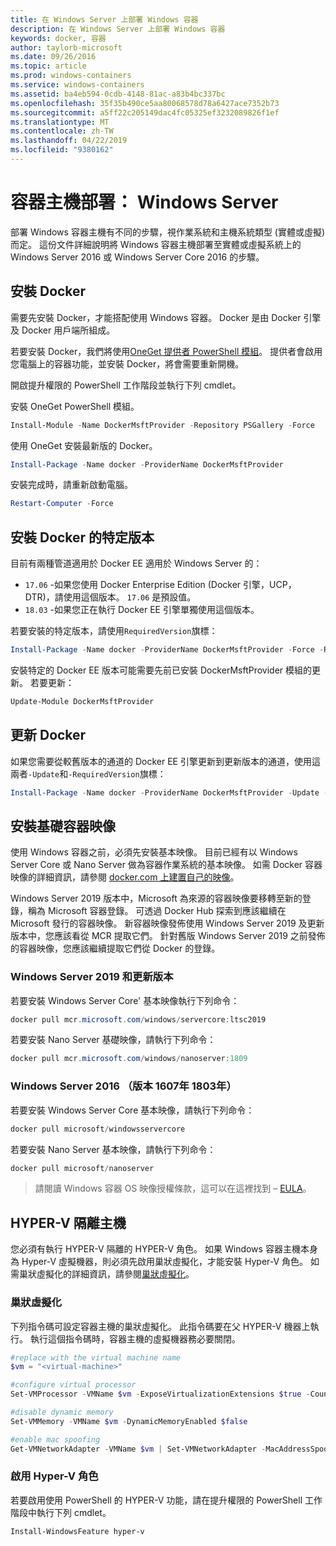 ```yaml
---
title: 在 Windows Server 上部署 Windows 容器
description: 在 Windows Server 上部署 Windows 容器
keywords: docker, 容器
author: taylorb-microsoft
ms.date: 09/26/2016
ms.topic: article
ms.prod: windows-containers
ms.service: windows-containers
ms.assetid: ba4eb594-0cdb-4148-81ac-a83b4bc337bc
ms.openlocfilehash: 35f35b490ce5aa80068578d78a6427ace7352b73
ms.sourcegitcommit: a5ff22c205149dac4fc05325ef3232089826f1ef
ms.translationtype: MT
ms.contentlocale: zh-TW
ms.lasthandoff: 04/22/2019
ms.locfileid: "9380162"
---
```

# <a name="container-host-deployment-windows-server"></a>容器主機部署： Windows Server

部署 Windows 容器主機有不同的步驟，視作業系統和主機系統類型 (實體或虛擬) 而定。 這份文件詳細說明將 Windows 容器主機部署至實體或虛擬系統上的 Windows Server 2016 或 Windows Server Core 2016 的步驟。

## <a name="install-docker"></a>安裝 Docker

需要先安裝 Docker，才能搭配使用 Windows 容器。 Docker 是由 Docker 引擎及 Docker 用戶端所組成。

若要安裝 Docker，我們將使用[OneGet 提供者 PowerShell 模組](https://github.com/OneGet/MicrosoftDockerProvider)。 提供者會啟用您電腦上的容器功能，並安裝 Docker，將會需要重新開機。

開啟提升權限的 PowerShell 工作階段並執行下列 cmdlet。

安裝 OneGet PowerShell 模組。

```PowerShell
Install-Module -Name DockerMsftProvider -Repository PSGallery -Force
```

使用 OneGet 安裝最新版的 Docker。

```PowerShell
Install-Package -Name docker -ProviderName DockerMsftProvider
```

安裝完成時，請重新啟動電腦。

```PowerShell
Restart-Computer -Force
```

## <a name="install-a-specific-version-of-docker"></a>安裝 Docker 的特定版本

目前有兩種管道適用於 Docker EE 適用於 Windows Server 的：

* `17.06` -如果您使用 Docker Enterprise Edition (Docker 引擎，UCP，DTR)，請使用這個版本。 `17.06` 是預設值。
* `18.03` -如果您正在執行 Docker EE 引擎單獨使用這個版本。

若要安裝的特定版本，請使用`RequiredVersion`旗標：

```PowerShell
Install-Package -Name docker -ProviderName DockerMsftProvider -Force -RequiredVersion 18.03
```

安裝特定的 Docker EE 版本可能需要先前已安裝 DockerMsftProvider 模組的更新。 若要更新：

```PowerShell
Update-Module DockerMsftProvider
```

## <a name="update-docker"></a>更新 Docker

如果您需要從較舊版本的通道的 Docker EE 引擎更新到更新版本的通道，使用這兩者`-Update`和`-RequiredVersion`旗標：

```PowerShell
Install-Package -Name docker -ProviderName DockerMsftProvider -Update -Force -RequiredVersion 18.03
```

## <a name="install-base-container-images"></a>安裝基礎容器映像

使用 Windows 容器之前，必須先安裝基本映像。 目前已經有以 Windows Server Core 或 Nano Server 做為容器作業系統的基本映像。 如需 Docker 容器映像的詳細資訊，請參閱 [docker.com 上建置自己的映像](https://docs.docker.com/engine/tutorials/dockerimages/)。

Windows Server 2019 版本中，Microsoft 為來源的容器映像要移轉至新的登錄，稱為 Microsoft 容器登錄。 可透過 Docker Hub 探索到應該繼續在 Microsoft 發行的容器映像。 新容器映像發佈使用 Windows Server 2019 及更新版本中，您應該看從 MCR 提取它們。 針對舊版 Windows Server 2019 之前發佈的容器映像，您應該繼續提取它們從 Docker 的登錄。

### <a name="windows-server-2019-and-newer"></a>Windows Server 2019 和更新版本

若要安裝 Windows Server Core' 基本映像執行下列命令：

```PowerShell
docker pull mcr.microsoft.com/windows/servercore:ltsc2019
```

若要安裝 Nano Server 基礎映像，請執行下列命令：

```PowerShell
docker pull mcr.microsoft.com/windows/nanoserver:1809
```

### <a name="windows-server-2016-versions-1607-1803"></a>Windows Server 2016 （版本 1607年 1803年）

若要安裝 Windows Server Core 基本映像，請執行下列命令：

```PowerShell
docker pull microsoft/windowsservercore
```

若要安裝 Nano Server 基本映像，請執行下列命令：

```PowerShell
docker pull microsoft/nanoserver
```

> 請閱讀 Windows 容器 OS 映像授權條款，這可以在這裡找到 – [EULA](../images-eula.md)。

## <a name="hyper-v-isolation-host"></a>HYPER-V 隔離主機

您必須有執行 HYPER-V 隔離的 HYPER-V 角色。 如果 Windows 容器主機本身為 Hyper-V 虛擬機器，則必須先啟用巢狀虛擬化，才能安裝 Hyper-V 角色。 如需巢狀虛擬化的詳細資訊，請參閱[巢狀虛擬化](https://msdn.microsoft.com/en-us/virtualization/hyperv_on_windows/user_guide/nesting)。

### <a name="nested-virtualization"></a>巢狀虛擬化

下列指令碼可設定容器主機的巢狀虛擬化。 此指令碼要在父 HYPER-V 機器上執行。 執行這個指令碼時，容器主機的虛擬機器務必要關閉。

```PowerShell
#replace with the virtual machine name
$vm = "<virtual-machine>"

#configure virtual processor
Set-VMProcessor -VMName $vm -ExposeVirtualizationExtensions $true -Count 2

#disable dynamic memory
Set-VMMemory -VMName $vm -DynamicMemoryEnabled $false

#enable mac spoofing
Get-VMNetworkAdapter -VMName $vm | Set-VMNetworkAdapter -MacAddressSpoofing On
```

### <a name="enable-the-hyper-v-role"></a>啟用 Hyper-V 角色

若要啟用使用 PowerShell 的 HYPER-V 功能，請在提升權限的 PowerShell 工作階段中執行下列 cmdlet。

```PowerShell
Install-WindowsFeature hyper-v
```
